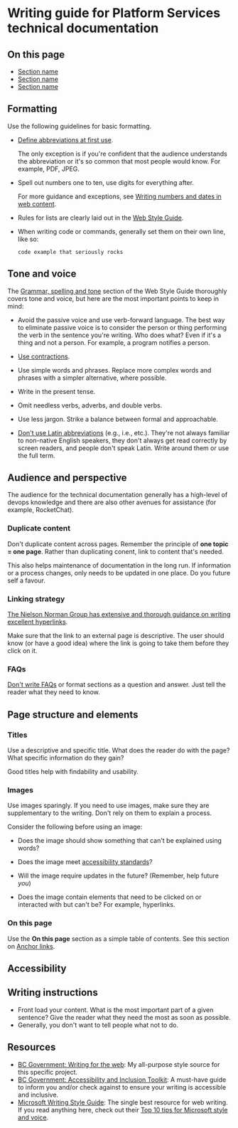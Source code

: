 # Writing guide for Platform Services technical documentation

## On this page
- [Section name](#)
- [Section name](#)
- [Section name](#)
<a name=""></a>

## Formatting
Use the following guidelines for basic formatting.
- [Define abbreviations at first use](https://www2.gov.bc.ca/gov/content/governments/services-for-government/service-experience-digital-delivery/web-content-development-guides/web-style-guide/writing-guide/abbreviations#define-abbreviations).

  The only exception is if you're confident that the audience understands the abbreviation or it's so common that most people would know. For example, PDF, JPEG.

- Spell out numbers one to ten, use digits for everything after.

  For more guidance and exceptions, see [Writing numbers and dates in web content](https://www2.gov.bc.ca/gov/content/governments/services-for-government/service-experience-digital-delivery/web-content-development-guides/web-style-guide/writing-guide/numbers).

- Rules for lists are clearly laid out in the [Web Style Guide](https://www2.gov.bc.ca/gov/content/governments/services-for-government/service-experience-digital-delivery/web-content-development-guides/web-style-guide/writing-guide/lists).

- When writing code or commands, generally set them on their own line, like so:

  `code example that seriously rocks`

## Tone and voice
The [Grammar, spelling and tone](https://www2.gov.bc.ca/gov/content/governments/services-for-government/service-experience-digital-delivery/web-content-development-guides/web-style-guide/writing-guide/grammar-spelling-tone) section of the Web Style Guide thoroughly covers tone and voice, but here are the most important points to keep in mind:

- Avoid the passive voice and use verb-forward language. The best way to eliminate passive voice is to consider the person or thing performing the verb in the sentence you're writing. Who does what? Even if it's a thing and not a person. For example, a program notifies a person.

- [Use contractions](https://docs.microsoft.com/en-us/style-guide/word-choice/use-contractions).

- Use simple words and phrases. Replace more complex words and phrases with a simpler alternative, where possible.

- Write in the present tense.

- Omit needless verbs, adverbs, and double verbs.

- Use less jargon. Strike a balance between formal and approachable.

- [Don't use Latin abbreviations](https://insidegovuk.blog.gov.uk/2016/07/20/changes-to-the-style-guide-no-more-eg-and-ie-etc/) (e.g., i.e., etc.). They're not always familiar to non-native English speakers, they don't always get read correctly by screen readers, and people don't speak Latin. Write around them or use the full term.

## Audience and perspective
The audience for the technical documentation generally has a high-level of devops knowledge and there are also other avenues for assistance (for example, RocketChat).

### Duplicate content
Don't duplicate content across pages. Remember the principle of **one topic = one page**. Rather than duplicating conent, link to content that's needed.

This also helps maintenance of documentation in the long run. If information or a process changes, only needs to be updated in one place. Do you future self a favour.

### Linking strategy
[The Nielson Norman Group has extensive and thorough guidance on writing excellent hyperlinks](https://www.nngroup.com/articles/writing-links/).

Make sure that the link to an external page is descriptive. The user should know (or have a good idea) where the link is going to take them before they click on it.

### FAQs
[Don't write FAQs](https://www2.gov.bc.ca/gov/content/governments/services-for-government/service-experience-digital-delivery/web-content-development-guides/web-style-guide/writing-guide/faqs) or format sections as a question and answer. Just tell the reader what they need to know.

## Page structure and elements

### Titles
Use a descriptive and specific title. What does the reader do with the page? What specific information do they gain?

Good titles help with findability and usability.

### Images
Use images sparingly. If you need to use images, make sure they are supplementary to the writing. Don't rely on them to explain a process.

Consider the following before using an image:

- Does the image should show something that can't be explained using words?

- Does the image meet [accessibility standards](https://www2.gov.bc.ca/gov/content/home/accessible-government/toolkit/accessible-digital-content/graphics)?

- Will the image require updates in the future? (Remember, help future _you_)

- Does the image contain elements that need to be clicked on or interacted with but can't be? For example, hyperlinks.

### On this page

Use the **On this page** section as a simple table of contents. See this section on [Anchor links](https://www2.gov.bc.ca/gov/content/governments/services-for-government/service-experience-digital-delivery/web-content-development-guides/web-style-guide/writing-guide/links).

## Accessibility

## Writing instructions
- Front load your content. What is the most important part of a given sentence? Give the reader what they need the most as soon as possible.
- Generally, you don't want to tell people what not to do.

## Resources
- [BC Government: Writing for the web](https://www2.gov.bc.ca/gov/content/governments/services-for-government/service-experience-digital-delivery/web-content-development-guides/web-style-guide/writing-guide): My all-purpose style source for this specific project.
- [BC Government: Accessibility and Inclusion Toolkit](https://www2.gov.bc.ca/gov/content/home/accessible-government/toolkit): A must-have guide to inform you and/or check against to ensure your writing is accessible and inclusive.
- [Microsoft Writing Style Guide](https://docs.microsoft.com/en-us/style-guide/welcome/): The single best resource for web writing. If you read anything here, check out their [Top 10 tips for Microsoft style and voice](https://docs.microsoft.com/en-us/style-guide/top-10-tips-style-voice).
